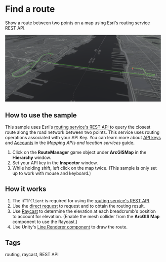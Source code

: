 # Find a route

Show a route between two points on a map using Esri's routing service REST API.

![Routing](routing.png)

## How to use the sample

This sample uses Esri's [routing service's REST API](https://developers.arcgis.com/rest/network/api-reference/overview-of-network-analysis-services.htm) to query the closest route along the road network between two points. This service uses routing operations associated with your API Key. You can learn more about [API keys](https://developers.arcgis.com/documentation/mapping-apis-and-services/security/api-keys/) and [Accounts](https://developers.arcgis.com/documentation/mapping-apis-and-services/deployment/accounts/) in the _Mapping APIs and location services_ guide.

1. Click on the **RouteManager** game object under **ArcGISMap** in the **Hierarchy** window.
2. Set your API key in the **Inspector** window.
3. While holding shift, left click on the map twice. (This sample is only set up to work with mouse and keyboard.)

## How it works

1. The `HTTPClient` is required for using the [routing service's REST API](https://developers.arcgis.com/rest/network/api-reference/overview-of-network-analysis-services.htm). 
2. Use the [direct request](https://developers.arcgis.com/rest/network/api-reference/route-synchronous-service.htm) to request and to obtain the routing result.
3. Use [Raycast](https://docs.unity3d.com/ScriptReference/Physics.Raycast.html) to determine the elevation at each breadcrumb's position to account for elevation. (Enable the mesh collider from the **ArcGIS Map** component to use the Raycast.)
4. Use Unity's [Line Renderer component](https://docs.unity3d.com/Manual/class-LineRenderer.html) to draw the route.

## Tags

routing, raycast, REST API
